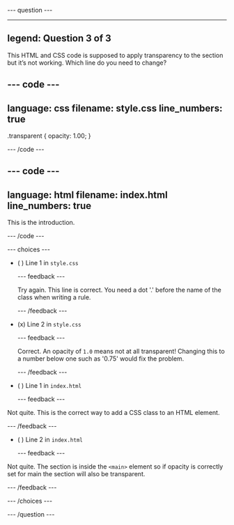 
--- question ---

---
legend: Question 3 of 3
---

This HTML and CSS code is supposed to apply transparency to the section but it’s not working. Which line do you need to change?

--- code ---
---
language: css filename: style.css
line_numbers: true
---
.transparent { opacity: 1.00; }

--- /code ---

--- code ---
---
language: html filename: index.html
line_numbers: true
---
<main class="transparent">
      <section>    
        <p>This is the introduction.</p>
      </section>
</main>

--- /code ---

--- choices ---

- ( ) Line 1 in `style.css`

  --- feedback ---

  Try again. This line is correct. You need a dot '.' before the name of the class when writing a rule.

  --- /feedback ---

- (x) Line 2 in `style.css`

  --- feedback ---

  Correct. An opacity of `1.0` means not at all transparent! Changing this to a number below one such as '0.75' would fix the problem.

  --- /feedback ---

- ( ) Line 1 in `index.html`

  --- feedback ---

 Not quite. This is the correct way to add a CSS class to an HTML element.

  --- /feedback ---

- ( ) Line 2 in `index.html`

  --- feedback ---

 Not quite. The section is inside the `<main>` element so if opacity is correctly set for main the section will also be transparent.

  --- /feedback ---


--- /choices ---

--- /question ---